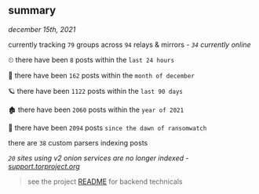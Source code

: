 
## summary
_december 15th, 2021_

currently tracking `79` groups across `94` relays & mirrors - _`34` currently online_

⏲ there have been `8` posts within the `last 24 hours`

🦈 there have been `162` posts within the `month of december`

🪐 there have been `1122` posts within the `last 90 days`

🏚 there have been `2060` posts within the `year of 2021`

🦕 there have been `2094` posts `since the dawn of ransomwatch`

there are `38` custom parsers indexing posts

_`20` sites using v2 onion services are no longer indexed - [support.torproject.org](https://support.torproject.org/onionservices/v2-deprecation/)_

> see the project [README](https://github.com/thetanz/ransomwatch#ransomwatch--) for backend technicals
